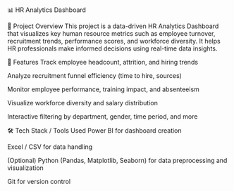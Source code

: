📊 HR Analytics Dashboard

📌 Project Overview
This project is a data-driven HR Analytics Dashboard that visualizes key human resource metrics such as employee turnover, recruitment trends, performance scores, and workforce diversity. It helps HR professionals make informed decisions using real-time data insights.

🚀 Features
Track employee headcount, attrition, and hiring trends

Analyze recruitment funnel efficiency (time to hire, sources)

Monitor employee performance, training impact, and absenteeism

Visualize workforce diversity and salary distribution

Interactive filtering by department, gender, time period, and more

🛠️ Tech Stack / Tools Used
Power BI for dashboard creation

Excel / CSV for data handling

(Optional) Python (Pandas, Matplotlib, Seaborn) for data preprocessing and visualization

Git for version control
